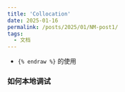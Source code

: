 ```yaml
---
title: 'Collocation'
date: 2025-01-16
permalink: /posts/2025/01/NM-post1/
tags:
  - 文档
---
```


* `{% endraw %}` 的使用

### 如何本地调试